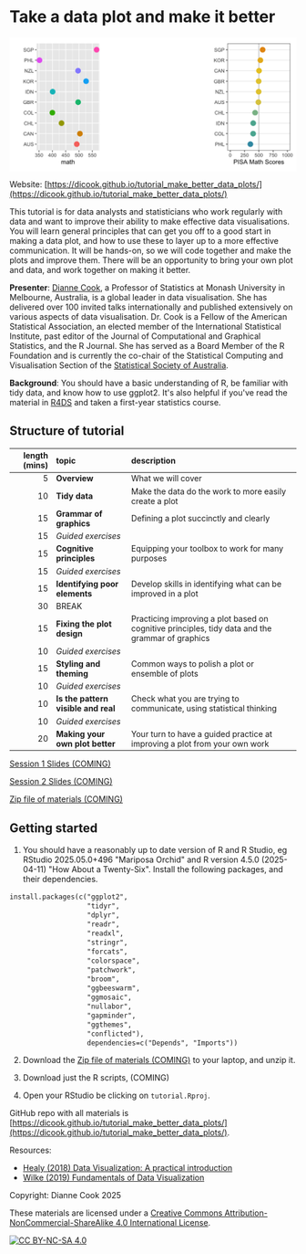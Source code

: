 # Take a data plot and make it better

<img src="images/website_image.png" align="center" width="600" />

Website: [https://dicook.github.io/tutorial_make_better_data_plots/](https://dicook.github.io/tutorial_make_better_data_plots/)

This tutorial is for data analysts and statisticians who work regularly with data and want to improve their ability to make effective data visualisations. 
You will learn general principles that can get you off to a good start in 
making a data plot, and how to use these to layer up to a more effective 
communication. It will be hands-on, so we will code together and make the 
plots and improve them. There will be an opportunity to bring your own plot 
and data, and work together on making it better. 

**Presenter**: [Dianne Cook](https://www.dicook.org), a Professor of 
Statistics at Monash University in Melbourne, Australia, is a global leader
in data visualisation. She has delivered over 100 invited talks 
internationally and published extensively on various aspects of data 
visualisation. Dr. Cook is a Fellow of the American Statistical 
Association, an elected member of the International Statistical 
Institute, past editor of the Journal of Computational and Graphical 
Statistics, and the R Journal. She has served as a Board Member of the 
R Foundation and is currently the co-chair of the Statistical Computing 
and Visualisation Section of the [Statistical Society of Australia](https://www.statsoc.org.au).

**Background**: You should have a basic understanding of R, be familiar 
with tidy data, and know how to use ggplot2. It's also helpful if you've 
read the material in [R4DS](https://r4ds.hadley.nz) and taken a first-year 
statistics course.

## Structure of tutorial

| length (mins) | topic | description |
|------:|:-------|:-------|
|5  |	**Overview** | What we will cover |
|10 |	**Tidy data** | Make the data do the work to more easily create a plot |
|15 |	**Grammar of graphics** | Defining a plot succinctly and clearly |
|15 | *Guided exercises* | |
|15 |	**Cognitive principles** | Equipping your toolbox to work for many purposes | 
|15 | *Guided exercises* | |
|15 |	**Identifying poor elements** | Develop skills in identifying what can be improved in a plot |
|30 |	BREAK| |
|15 |	**Fixing the plot design** | Practicing improving a plot based on cognitive principles, tidy data and the grammar of graphics |
|10 | *Guided exercises* | |
|15 |	**Styling and theming** | Common ways to polish a plot or ensemble of plots |
|10 | *Guided exercises* | |
|10 | **Is the pattern visible and real** | Check what you are trying to communicate, using statistical thinking |
|10 | *Guided exercises* | |
|20 |	**Making your own plot better** | Your turn to have a guided practice at improving a plot from your own work |

[Session 1 Slides (COMING)]()

[Session 2 Slides (COMING)]()

[Zip file of materials (COMING)]()

## Getting started

1. You should have a reasonably up to date version of R and R Studio, eg RStudio 2025.05.0+496 "Mariposa Orchid" and R version 4.5.0 (2025-04-11) "How About a Twenty-Six". Install the following packages, and their dependencies.

```
install.packages(c("ggplot2", 
                   "tidyr", 
                   "dplyr", 
                   "readr", 
                   "readxl",
                   "stringr", 
                   "forcats",
                   "colorspace", 
                   "patchwork",
                   "broom", 
                   "ggbeeswarm", 
                   "ggmosaic",
                   "nullabor", 
                   "gapminder",
                   "ggthemes",
                   "conflicted"), 
                   dependencies=c("Depends", "Imports"))
```

2. Download the [Zip file of materials (COMING)]() to your laptop, and unzip it. 

3. Download just the R scripts,  (COMING)

4. Open your RStudio be clicking on `tutorial.Rproj`. 

GitHub repo with all materials is 
[https://dicook.github.io/tutorial_make_better_data_plots/](https://dicook.github.io/tutorial_make_better_data_plots/).

Resources: 

- [Healy (2018) Data Visualization: A practical introduction](https://socviz.co)
- [Wilke (2019) Fundamentals of Data Visualization](https://clauswilke.com/dataviz/)

Copyright: Dianne Cook 2025

These materials are licensed under a
[Creative Commons Attribution-NonCommercial-ShareAlike 4.0 International License][cc-by-nc-sa].

[![CC BY-NC-SA 4.0][cc-by-nc-sa-image]][cc-by-nc-sa]

[cc-by-nc-sa]: http://creativecommons.org/licenses/by-nc-sa/4.0/
[cc-by-nc-sa-image]: https://licensebuttons.net/l/by-nc-sa/4.0/88x31.png
[cc-by-nc-sa-shield]: https://img.shields.io/badge/License-CC%20BY--NC--SA%204.0-lightgrey.svg
